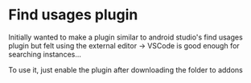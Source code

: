 # Find usages plugin

Initially wanted to make a plugin similar to android studio's find usages plugin but felt using the external editor -> VSCode is good enough for searching instances...

To use it, just enable the plugin after downloading the folder to addons